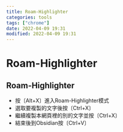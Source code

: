 ```yaml
---
title: Roam-Highlighter
categories: tools
tags: ["chrome"]
date: 2022-04-09 19:31
modified: 2022-04-09 19:31
---
```




# Roam-Highlighter
## Roam-Highlighter

-   按〔Alt+X〕進入Roam-Highlighter模式
- 選取要複製的文字後按〔Ctrl+X〕
- 繼續複製本網頁裡的別的文字並按〔Ctrl+X〕
- 結束後到Obsidian按〔Ctrl+V〕